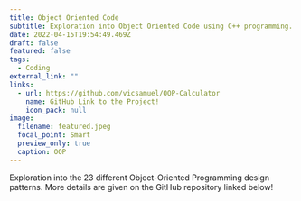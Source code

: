 ```yaml
---
title: Object Oriented Code
subtitle: Exploration into Object Oriented Code using C++ programming.
date: 2022-04-15T19:54:49.469Z
draft: false
featured: false
tags:
  - Coding
external_link: ""
links:
  - url: https://github.com/vicsamuel/OOP-Calculator
    name: GitHub Link to the Project!
    icon_pack: null
image:
  filename: featured.jpeg
  focal_point: Smart
  preview_only: true
  caption: OOP
---
```

Exploration into the 23 different Object-Oriented Programming design patterns. More details are given on the GitHub repository linked below!

